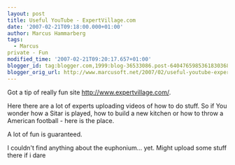 ```yaml
---
layout: post
title: Useful YouTube - ExpertVillage.com
date: '2007-02-21T09:18:00.000+01:00'
author: Marcus Hammarberg
tags:
  - Marcus
private - Fun
modified_time: '2007-02-21T09:20:17.657+01:00'
blogger_id: tag:blogger.com,1999:blog-36533086.post-6404765985361830368
blogger_orig_url: http://www.marcusoft.net/2007/02/useful-youtube-expertvillagecom.html
---
```


Got a tip of really fun site <http://www.expertvillage.com/>.

Here there are a lot of experts uploading videos of how to do stuff. So
if You wonder how a Sitar is played, how to build a new kitchen or how
to throw a American football - here is the place.

A lot of fun is guaranteed.

I couldn't find anything about the euphonium... yet. Might upload some
stuff there if i dare
